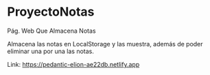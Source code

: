 # ProyectoNotas
Pág. Web Que Almacena Notas

Almacena las notas en LocalStorage y las muestra, además de poder eliminar una por una las notas.

Link: https://pedantic-elion-ae22db.netlify.app

